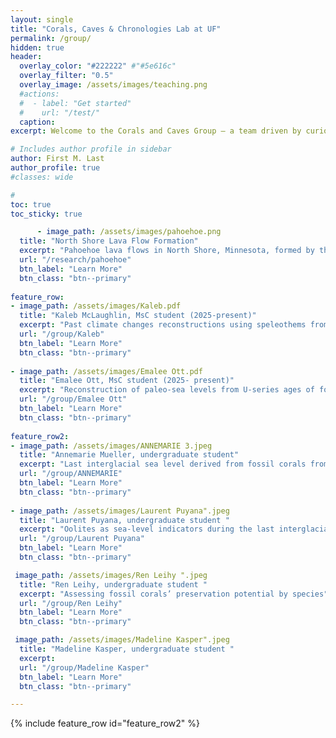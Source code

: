 ```yaml
---
layout: single
title: "Corals, Caves & Chronologies Lab at UF"
permalink: /group/
hidden: true
header:
  overlay_color: "#222222" #"#5e616c"
  overlay_filter: "0.5"
  overlay_image: /assets/images/teaching.png
  #actions:
  #  - label: "Get started"
  #    url: "/test/"
  caption:
excerpt: Welcome to the Corals and Caves Group — a team driven by curiosity about Earth’s past. We explore records preserved in fossil corals and cave deposits to better understand longterm changes in climate and sea level.

# Includes author profile in sidebar
author: First M. Last
author_profile: true
#classes: wide

#  
toc: true
toc_sticky: true  

      - image_path: /assets/images/pahoehoe.png
  title: "North Shore Lava Flow Formation"
  excerpt: "Pahoehoe lava flows in North Shore, Minnesota, formed by the continental rift that once ran across the Great Lakes region."
  url: "/research/pahoehoe"
  btn_label: "Learn More"
  btn_class: "btn--primary" 
  
feature_row:
- image_path: /assets/images/Kaleb.pdf
  title: "Kaleb McLaughlin, MsC student (2025-present)"
  excerpt: "Past climate changes reconstructions using speleothems from the Yucatán Peninsula."
  url: "/group/Kaleb"
  btn_label: "Learn More"
  btn_class: "btn--primary"
  
- image_path: /assets/images/Emalee Ott.pdf
  title: "Emalee Ott, MsC student (2025- present)"
  excerpt: "Reconstruction of paleo-sea levels from U-series ages of fossil coral reefs"
  url: "/group/Emalee Ott"
  btn_label: "Learn More"
  btn_class: "btn--primary"
  
feature_row2:
- image_path: /assets/images/ANNEMARIE 3.jpeg
  title: "Annemarie Mueller, undergraduate student"
  excerpt: "Last interglacial sea level derived from fossil corals from Hawaii (Honor thesis)."
  url: "/group/ANNEMARIE"
  btn_label: "Learn More"
  btn_class: "btn--primary"
  
- image_path: /assets/images/Laurent Puyana".jpeg
  title: "Laurent Puyana, undergraduate student "
  excerpt: "Oolites as sea-level indicators during the last interglacial (Honor thesis) "
  url: "/group/Laurent Puyana"
  btn_label: "Learn More"
  btn_class: "btn--primary"

 image_path: /assets/images/Ren Leihy ".jpeg
  title: "Ren Leihy, undergraduate student "
  excerpt: "Assessing fossil corals’ preservation potential by species"
  url: "/group/Ren Leihy"
  btn_label: "Learn More"
  btn_class: "btn--primary"

 image_path: /assets/images/Madeline Kasper".jpeg
  title: "Madeline Kasper, undergraduate student "
  excerpt: 
  url: "/group/Madeline Kasper"
  btn_label: "Learn More"
  btn_class: "btn--primary"

---
```

{% include feature_row id="feature_row2" %}
